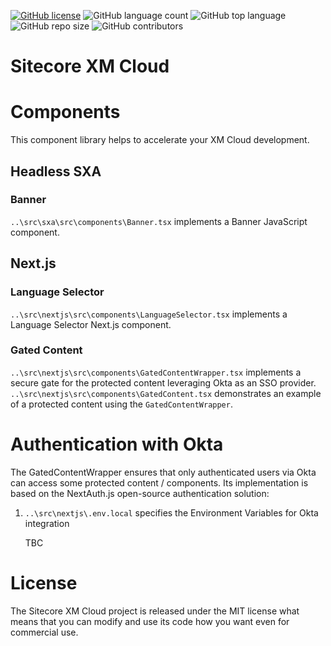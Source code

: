 [![GitHub license](https://img.shields.io/github/license/kate-orlova/sitecore-xm-cloud.svg)](https://github.com/kate-orlova/sitecore-xm-cloud/blob/master/LICENSE)
![GitHub language count](https://img.shields.io/github/languages/count/kate-orlova/sitecore-xm-cloud.svg?style=flat)
![GitHub top language](https://img.shields.io/github/languages/top/kate-orlova/sitecore-xm-cloud.svg?style=flat)
![GitHub repo size](https://img.shields.io/github/repo-size/kate-orlova/sitecore-xm-cloud.svg?style=flat)
![GitHub contributors](https://img.shields.io/github/contributors/kate-orlova/sitecore-xm-cloud)

# Sitecore XM Cloud

# Components
This component library helps to accelerate your XM Cloud development.

## Headless SXA
### Banner
`..\src\sxa\src\components\Banner.tsx` implements a Banner JavaScript component.

## Next.js
### Language Selector
`..\src\nextjs\src\components\LanguageSelector.tsx` implements a Language Selector Next.js component.

### Gated Content
`..\src\nextjs\src\components\GatedContentWrapper.tsx` implements a secure gate for the protected content leveraging Okta as an SSO provider. `..\src\nextjs\src\components\GatedContent.tsx` demonstrates an example of a protected content using the `GatedContentWrapper`.

# Authentication with Okta
The GatedContentWrapper ensures that only authenticated users via Okta can access some protected content / components. Its implementation is based on the NextAuth.js open-source authentication solution:
1. `..\src\nextjs\.env.local` specifies the Environment Variables for Okta integration

   TBC

# License
The Sitecore XM Cloud project is released under the MIT license what means that you can modify and use its code how you want even for commercial use.
